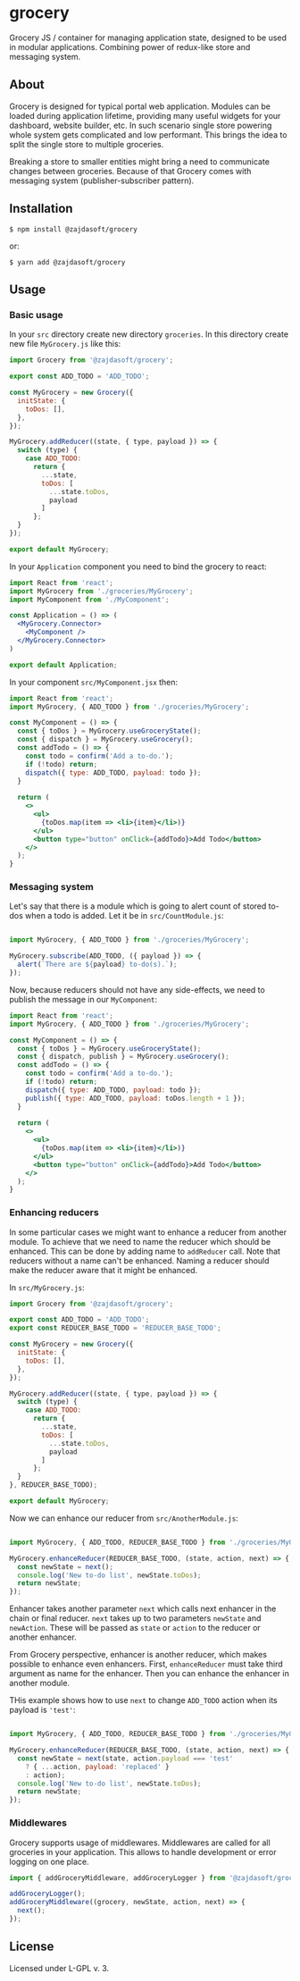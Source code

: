 # grocery
Grocery JS / container for managing application state, designed to be used in modular applications. 
Combining power of redux-like store and messaging system.

## About

Grocery is designed for typical portal web application. Modules can be loaded during application lifetime, providing many
useful widgets for your dashboard, website builder, etc. In such scenario single store powering whole system gets 
complicated and low performant. This brings the idea to split the single store to multiple groceries.

Breaking a store to smaller entities might bring a need to communicate changes between groceries. Because of that Grocery
comes with messaging system (publisher-subscriber pattern).

## Installation

```$ npm install @zajdasoft/grocery```

or:

```$ yarn add @zajdasoft/grocery```

## Usage

### Basic usage

In your ``src`` directory create new directory ``groceries``. In this directory create new file ``MyGrocery.js``
like this:

```javascript
import Grocery from '@zajdasoft/grocery';

export const ADD_TODO = 'ADD_TODO';

const MyGrocery = new Grocery({
  initState: {
    toDos: [],
  },
});

MyGrocery.addReducer((state, { type, payload }) => {
  switch (type) {
    case ADD_TODO:
      return {
        ...state,
        toDos: [
          ...state.toDos,
          payload
        ]
      };
  }
});

export default MyGrocery;
```

In your ```Application``` component you need to bind the grocery to react:

```jsx
import React from 'react';
import MyGrocery from './groceries/MyGrocery';
import MyComponent from './MyComponent';

const Application = () => (
  <MyGrocery.Connector>
    <MyComponent />
  </MyGrocery.Connector>
)

export default Application;
``` 

In your component ```src/MyComponent.jsx``` then:

```jsx
import React from 'react';
import MyGrocery, { ADD_TODO } from './groceries/MyGrocery';

const MyComponent = () => {
  const { toDos } = MyGrocery.useGroceryState();
  const { dispatch } = MyGrocery.useGrocery();
  const addTodo = () => {
    const todo = confirm('Add a to-do.');
    if (!todo) return;
    dispatch({ type: ADD_TODO, payload: todo });
  }
  
  return (
    <>
      <ul>
        {toDos.map(item => <li>{item}</li>)}
      </ul>
      <button type="button" onClick={addTodo}>Add Todo</button>
    </>
  );
}

```

### Messaging system

Let's say that there is a module which is going to alert count of stored to-dos when a todo is added. Let it be in
``src/CountModule.js``:

```javascript

import MyGrocery, { ADD_TODO } from './groceries/MyGrocery';

MyGrocery.subscribe(ADD_TODO, ({ payload }) => {
  alert(`There are ${payload} to-do(s).`);
});

```

Now, because reducers should not have any side-effects, we need to publish the message in our ``MyComponent``:

```jsx
import React from 'react';
import MyGrocery, { ADD_TODO } from './groceries/MyGrocery';

const MyComponent = () => {
  const { toDos } = MyGrocery.useGroceryState();
  const { dispatch, publish } = MyGrocery.useGrocery();
  const addTodo = () => {
    const todo = confirm('Add a to-do.');
    if (!todo) return;
    dispatch({ type: ADD_TODO, payload: todo });
    publish({ type: ADD_TODO, payload: toDos.length + 1 });
  }
  
  return (
    <>
      <ul>
        {toDos.map(item => <li>{item}</li>)}
      </ul>
      <button type="button" onClick={addTodo}>Add Todo</button>
    </>
  );
}

```

### Enhancing reducers

In some particular cases we might want to enhance a reducer from another module. To achieve that we need to name
the reducer which should be enhanced. This can be done by adding name to ``addReducer`` call. Note that reducers
without a name can't be enhanced. Naming a reducer should make the reducer aware that it might be enhanced.

In ``src/MyGrocery.js``:

```javascript
import Grocery from '@zajdasoft/grocery';

export const ADD_TODO = 'ADD_TODO';
export const REDUCER_BASE_TODO = 'REDUCER_BASE_TODO';

const MyGrocery = new Grocery({
  initState: {
    toDos: [],
  },
});

MyGrocery.addReducer((state, { type, payload }) => {
  switch (type) {
    case ADD_TODO:
      return {
        ...state,
        toDos: [
          ...state.toDos,
          payload
        ]
      };
  }
}, REDUCER_BASE_TODO);

export default MyGrocery;
```

Now we can enhance our reducer from ```src/AnotherModule.js```:

```javascript

import MyGrocery, { ADD_TODO, REDUCER_BASE_TODO } from './groceries/MyGrocery';

MyGrocery.enhanceReducer(REDUCER_BASE_TODO, (state, action, next) => {
  const newState = next();
  console.log('New to-do list', newState.toDos);
  return newState;
});

```

Enhancer takes another parameter ``next`` which calls next enhancer in the chain or final reducer.
```next``` takes up to two parameters ``newState`` and ``newAction``. These will be passed as ``state`` or ``action``
to the reducer or another enhancer.

From Grocery perspective, enhancer is another reducer, which makes possible to enhance even enhancers. First, 
``enhanceReducer`` must take third argument as name for the enhancer. Then you can enhance the enhancer in another module.

THis example shows how to use ``next`` to change ``ADD_TODO`` action when its payload is ``'test'``:
```javascript

import MyGrocery, { ADD_TODO, REDUCER_BASE_TODO } from './groceries/MyGrocery';

MyGrocery.enhanceReducer(REDUCER_BASE_TODO, (state, action, next) => {
  const newState = next(state, action.payload === 'test'
    ? { ...action, payload: 'replaced' }
    : action);
  console.log('New to-do list', newState.toDos);
  return newState;
});

```

### Middlewares

Grocery supports usage of middlewares. Middlewares are called for all groceries in your application. This allows to handle
development or error logging on one place.

```javascript
import { addGroceryMiddleware, addGroceryLogger } from '@zajdasoft/grocery';

addGroceryLogger();
addGroceryMiddleware((grocery, newState, action, next) => {
  next();
});

```

## License

Licensed under L-GPL v. 3.
